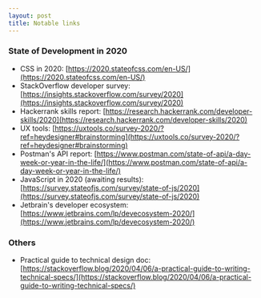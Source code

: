 ```yaml
---
layout: post
title: Notable links
---
```


### State of Development in 2020
- CSS in 2020: [https://2020.stateofcss.com/en-US/](https://2020.stateofcss.com/en-US/)  
- StackOverflow developer survey: [https://insights.stackoverflow.com/survey/2020](https://insights.stackoverflow.com/survey/2020)
- Hackerrank skills report:  [https://research.hackerrank.com/developer-skills/2020](https://research.hackerrank.com/developer-skills/2020)
- UX tools: [https://uxtools.co/survey-2020/?ref=heydesigner#brainstorming](https://uxtools.co/survey-2020/?ref=heydesigner#brainstorming)
- Postman's API report: [https://www.postman.com/state-of-api/a-day-week-or-year-in-the-life/](https://www.postman.com/state-of-api/a-day-week-or-year-in-the-life/)
- JavaScript in 2020 (awaiting results): [https://survey.stateofjs.com/survey/state-of-js/2020](https://survey.stateofjs.com/survey/state-of-js/2020)
- Jetbrain's developer ecosystem: [https://www.jetbrains.com/lp/devecosystem-2020/](https://www.jetbrains.com/lp/devecosystem-2020/)

### Others
- Practical guide to technical design doc: [https://stackoverflow.blog/2020/04/06/a-practical-guide-to-writing-technical-specs/](https://stackoverflow.blog/2020/04/06/a-practical-guide-to-writing-technical-specs/)
